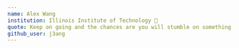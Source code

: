```yaml
---
name: Alex Wang
institution: Illinois Institute of Technology 🚩
quote: Keep on going and the chances are you will stumble on something, perhaps when you are least expecting it. I have never heard of anyone stumbling on something sitting down.
github_user: j3ang
---
```

